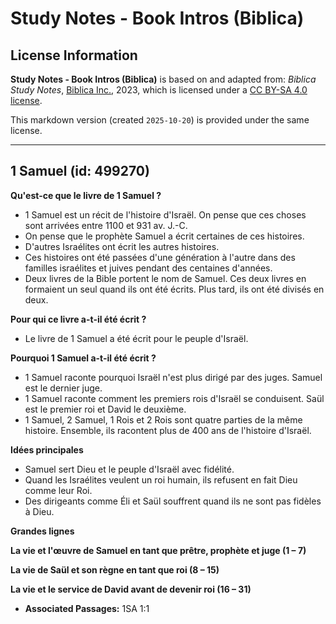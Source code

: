 # Study Notes - Book Intros (Biblica)

## License Information

**Study Notes - Book Intros (Biblica)** is based on and adapted from: _Biblica Study Notes_, [Biblica Inc.](https://www.biblica.com/), 2023, which is licensed under a [CC BY-SA 4.0 license](https://creativecommons.org/licenses/by-sa/4.0/legalcode.en).

This markdown version (created `2025-10-20`) is provided under the same license.



--------------------------------

## 1 Samuel (id: 499270)

**Qu'est\-ce que le livre de 1 Samuel ?**

* 1 Samuel est un récit de l'histoire d'Israël. On pense que ces choses sont arrivées entre 1100 et 931 av. J.\-C.
* On pense que le prophète Samuel a écrit certaines de ces histoires.
* D'autres Israélites ont écrit les autres histoires.
* Ces histoires ont été passées d'une génération à l'autre dans des familles israélites et juives pendant des centaines d'années.
* Deux livres de la Bible portent le nom de Samuel. Ces deux livres en formaient un seul quand ils ont été écrits. Plus tard, ils ont été divisés en deux.

**Pour qui ce livre a\-t\-il été écrit ?**

* Le livre de 1 Samuel a été écrit pour le peuple d'Israël.

**Pourquoi 1 Samuel a\-t\-il été écrit ?**

* 1 Samuel raconte pourquoi Israël n'est plus dirigé par des juges. Samuel est le dernier juge.
* 1 Samuel raconte comment les premiers rois d'Israël se conduisent. Saül est le premier roi et David le deuxième.
* 1 Samuel, 2 Samuel, 1 Rois et 2 Rois sont quatre parties de la même histoire. Ensemble, ils racontent plus de 400 ans de l'histoire d'Israël.

**Idées principales**

* Samuel sert Dieu et le peuple d'Israël avec fidélité.
* Quand les Israélites veulent un roi humain, ils refusent en fait Dieu comme leur Roi.
* Des dirigeants comme Éli et Saül souffrent quand ils ne sont pas fidèles à Dieu.

**Grandes lignes**

**La vie et l'œuvre de Samuel en tant que prêtre, prophète et juge (1 – 7\)**

**La vie de Saül et son règne en tant que roi (8 – 15\)**

**La vie et le service de David avant de devenir roi (16 – 31\)**

* **Associated Passages:** 1SA 1:1

